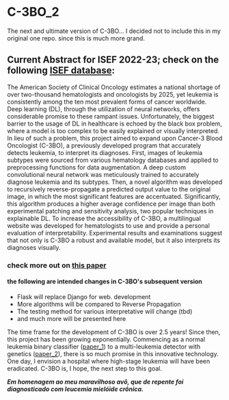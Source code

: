 # C-3BO_2
The next and ultimate version of C-3BO... I decided not to include this in my original one repo. since this is much more grand.

## Current Abstract for ISEF 2022-23; check on the following [ISEF database](https://abstracts.societyforscience.org/): 
The American Society of Clinical Oncology estimates a national shortage of over two-thousand hematologists and oncologists by 2025, yet leukemia is consistently among the ten most prevalent forms of cancer worldwide. Deep learning (DL), through the utilization of neural networks, offers considerable promise to these rampant issues. Unfortunately, the biggest barrier to the usage of DL in healthcare is echoed by the black box problem, where a model is too complex to be easily explained or visually interpreted. In lieu of such a problem, this project aimed to expand upon Cancer-3 Blood Oncologist (C-3BO), a previously developed program that accurately detects leukemia, to interpret its diagnoses. First, images of leukemia subtypes were sourced from various hematology databases and applied to preprocessing functions for data augmentation. A deep custom convolutional neural network was meticulously trained to accurately diagnose leukemia and its subtypes. Then, a novel algorithm was developed to recursively reverse-propagate a predicted output value to the original image, in which the most significant features are accentuated. Significantly, this algorithm produces a higher average confidence per image than both experimental patching and sensitivity analysis, two popular techniques in explainable DL. To increase the accessibility of C-3BO, a multilingual website was developed for hematologists to use and provide a personal evaluation of interpretability. Experimental results and examinations suggest that not only is C-3BO a robust and available model, but it also interprets its diagnoses visually.

### check more out on [this paper](https://docs.google.com/document/d/1R0bJ_uDOb27c8gyS7W0VdUe1rOztjpCqi6WRH2BNvYg/edit)


#### the following are intended changes in C-3BO's subsequent version
* Flask will replace Django for web. development
* More algorithms will be compared to Reverse Propagation
* The testing method for various interpretative will change (tbd)
* and much more will be presented here

The time frame for the development of C-3BO is over 2.5 years! Since then, this project has been growing exponentially. Commencing as a normal leukemia binary classifier ([paper_1](https://docs.google.com/document/d/17uJWoE8gqPTfz0yZE0a_Q3HpVYpWcqx1lji7vLFfbFU/edit)) to a multi-leukemia detector with genetics ([paper_2](https://docs.google.com/document/d/1Px5ljJkMrgZpUHBKWMDIMD_oA6sYNWNazDugSxHR8fU/edit)), there is so much promise in this innovative technology. One day, I envision a hospital where high-stage leukemia will have been eradicated. C-3BO is, I hope, the next step to this goal.

***Em homenagem ao meu maravilhoso avô, que de repente foi diagnosticado com leucemia mielóide crônica.***
